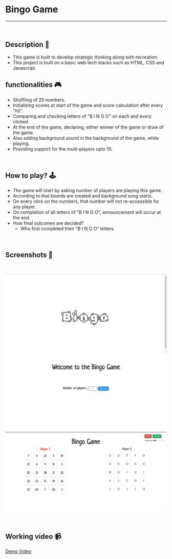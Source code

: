 # **Bingo Game**

---

<br>

## **Description 📃** 
- This game is built to develop strategic thinking along with recreation.
- This project is built on a basic web tech stacks such as HTML, CSS and Javascript.

## **functionalities 🎮** 
- Shuffling of 25 numbers.
- Initializing scores at start of the game and score calculation after every "hit".
- Comparing and checking letters of "B I N G O" on each and every clicked.
- At the end of the game, declaring, either winner of the game or draw of the game.
- Also adding background sound in the background of the game, while playing.
- Providing support for the multi-players upto 10.
<br>

## **How to play? 🕹️**
- The game will start by asking number of players are playing this game.
- According to that boards are created and background song starts.
- On every click on the numbers, that number will not re-accessible for any player.
- On completion of all letters of "B I N G O", announcement will occur at the end.
- How final outcomes are decided?
    - Who first completed their "B I N G O" letters.

<br>

## **Screenshots 📸**

<br>

![image](./screenshots/Screenshot0.png)
![image](./screenshots/Screenshot1.png)
![image](./screenshots/Screenshot2.png)

<br>

## **Working video 📹**
[Demo Video](https://drive.google.com/file/d/19UG8MYhlP15irIewnH1wmm76iOII8dEw/view?usp=sharing)
